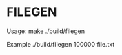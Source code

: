 # FILEGEN

Usage:
make
./build/filegen <number-of-lines> <output-filename>

Example
./build/filegen 100000 file.txt
